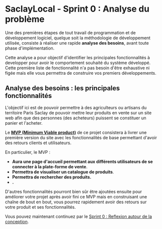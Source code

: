 # SaclayLocal - Sprint 0 : Analyse du problème


Une des premières étapes de tout travail de programmation et de développement logiciel, quelque soit la méthodologie de développement utilisée, consiste à réaliser une rapide **analyse des besoins**, avant toute phase d'implémentation.

Cette analyse a pour objectif d'identifier les principales fonctionnalités à developper pour avoir le comportement souhaité du système développé. Cette première liste de fonctionnalité n'a pas besoin d'être exhaustive ni figée mais elle vous permettra de construire vos premiers développements.


## Analyse des besoins : les principales fonctionnalités

L'objectif ici est de pouvoir permettre à des agriculteurs ou artisans du territoire Paris Saclay de pouvoir mettre leur produits en vente sur un site web afin que des personnes (des acheteurs) puissent se constituer un panier et l'acheter.

Le **[MVP (Minimum Viable product)](https://medium.com/creative-wallonia-engine/un-mvp-nest-pas-une-version-simplifi%C3%A9e-de-votre-produit-89017ac748b0)** de ce projet consistera à livrer une première version du site avec les fonctionnalités de base permettant d'avoir des retours clients et utilisateurs.

En particulier, le MVP : 

+ **Aura une page d'accueil permettant aux différents utilisateurs de se connecter à la plate-forme de vente**.
+  **Permettra de visualiser un catalogue de produits**.
+ **Permettra de rechercher des produits.**
+ **.**

 
D'autres fonctionnalités pourront bien sûr être ajoutées ensuite pour améliorer votre projet après avoir fini ce MVP mais en construisant une chaîne de bout en bout, vous pourrez rapidement avoir des retours sur votre produit et ses fonctionnalités.

Vous pouvez maintenant continuez par le [Sprint 0 : Reflexion autour de la conception](./Sprint0Conception.md).
